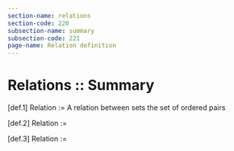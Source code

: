 ```yaml
---
section-name: relations
section-code: 220
subsection-name: summary
subsection-code: 221
page-name: Relation definition
---
```

# Relations :: Summary

[def.1] Relation := A relation between sets the set of ordered pairs

[def.2] Relation := 

[def.3] Relation := 
